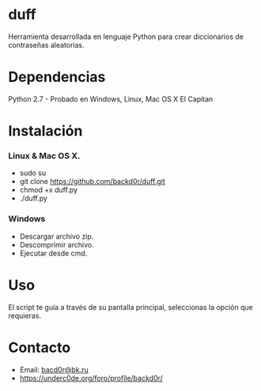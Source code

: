 # duff
Herramienta desarrollada en lenguaje Python para crear diccionarios de contraseñas aleatorias.

# Dependencias
Python 2.7 - Probado en Windows, Linux, Mac OS X El Capitan

# Instalación
### Linux & Mac OS X.
* sudo su
* git clone https://github.com/backd0r/duff.git
* chmod +x duff.py
* ./duff.py

### Windows
* Descargar archivo zip.
* Descomprimir archivo.
* Ejecutar desde cmd.

# Uso
El script te guía a través de su pantalla principal, seleccionas la opción que requieras.
### 

# Contacto
* Email: bacd0r@bk.ru
* https://underc0de.org/foro/profile/backd0r/
